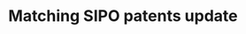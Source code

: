 ---
cost: None
description: 'Update to #53, part of #5'
location: https://dataverse.harvard.edu/dataset.xhtml?persistentId=doi:10.7910/DVN/QUH8KT
record_creation_timestamp: 8/2019
shortname: sipo_update
timeframe: through 2018?
title: Matching SIPO patents update
uuid: 66a84027-0208-4096-a96e-cfff30942626
---